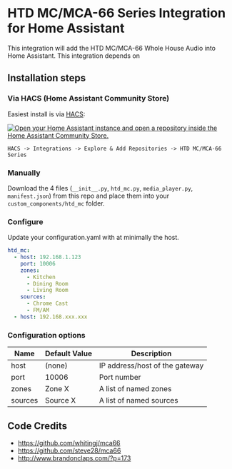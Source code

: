 # HTD MC/MCA-66 Series Integration for Home Assistant

This integration will add the HTD MC/MCA-66 Whole House Audio into Home Assistant. This integration depends on 

## Installation steps

### Via HACS (Home Assistant Community Store)

Easiest install is via [HACS](https://hacs.xyz/):

[![Open your Home Assistant instance and open a repository inside the Home Assistant Community Store.](https://my.home-assistant.io/badges/hacs_repository.svg)](https://my.home-assistant.io/redirect/hacs_repository/?owner=hikirsch&repository=htd_mc-home-assistant&category=integration)

`HACS -> Integrations -> Explore & Add Repositories -> HTD MC/MCA-66 Series`

### Manually
Download the 4 files (`__init__.py`, `htd_mc.py`, `media_player.py`, `manifest.json`) from this repo and place them into your `custom_components/htd_mc` folder.

### Configure
Update your configuration.yaml with at minimally the host.
 ```yaml
 htd_mc:
   - host: 192.168.1.123
     port: 10006
     zones:
       - Kitchen
       - Dining Room
       - Living Room
     sources:
       - Chrome Cast
       - FM/AM
   - host: 192.168.xxx.xxx
```
### Configuration options
   
| Name    | Default Value | Description                                      |
|---------|---------------|--------------------------------------------------|
| host    | (none)        | IP address/host of the gateway                   |
| port    | 10006         | Port number                                      |
| zones   | Zone X        | A list of named zones                            |
| sources | Source X      | A list of named sources                          |

## Code Credits
- https://github.com/whitingj/mca66
- https://github.com/steve28/mca66
- http://www.brandonclaps.com/?p=173
